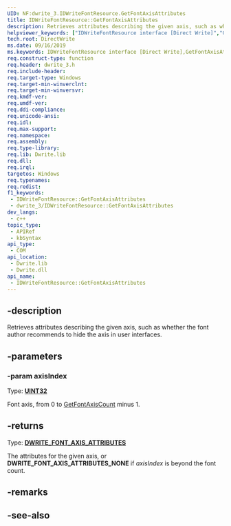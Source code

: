 ```yaml
---
UID: NF:dwrite_3.IDWriteFontResource.GetFontAxisAttributes
title: IDWriteFontResource::GetFontAxisAttributes
description: Retrieves attributes describing the given axis, such as whether the font author recommends to hide the axis in user interfaces.
helpviewer_keywords: ["IDWriteFontResource interface [Direct Write]","GetFontAxisAttributes method","IDWriteFontResource.GetFontAxisAttributes","IDWriteFontResource::GetFontAxisAttributes","GetFontAxisAttributes","GetFontAxisAttributes method [Direct Write]","GetFontAxisAttributes method [Direct Write]","IDWriteFontResource interface","directwrite.idwritefontresource_getfontaxisattributes","dwrite_3/IDWriteFontResource::GetFontAxisAttributes"]
tech.root: DirectWrite
ms.date: 09/16/2019
ms.keywords: IDWriteFontResource interface [Direct Write],GetFontAxisAttributes method, IDWriteFontResource.GetFontAxisAttributes, IDWriteFontResource::GetFontAxisAttributes, GetFontAxisAttributes, GetFontAxisAttributes method [Direct Write], GetFontAxisAttributes method [Direct Write],IDWriteFontResource interface, directwrite.idwritefontresource_getfontaxisattributes, dwrite_3/IDWriteFontResource::GetFontAxisAttributes
req.construct-type: function
req.header: dwrite_3.h
req.include-header: 
req.target-type: Windows
req.target-min-winverclnt: 
req.target-min-winversvr: 
req.kmdf-ver: 
req.umdf-ver: 
req.ddi-compliance: 
req.unicode-ansi: 
req.idl: 
req.max-support: 
req.namespace: 
req.assembly: 
req.type-library: 
req.lib: Dwrite.lib
req.dll: 
req.irql: 
targetos: Windows
req.typenames: 
req.redist: 
f1_keywords:
 - IDWriteFontResource::GetFontAxisAttributes
 - dwrite_3/IDWriteFontResource::GetFontAxisAttributes
dev_langs:
 - c++
topic_type:
 - APIRef
 - kbSyntax
api_type:
 - COM
api_location:
 - Dwrite.lib
 - Dwrite.dll
api_name:
 - IDWriteFontResource::GetFontAxisAttributes
---
```


## -description

Retrieves attributes describing the given axis, such as whether the font author recommends to hide the axis in user interfaces.

## -parameters

### -param axisIndex

Type: **[UINT32](/windows/win32/winprog/windows-data-types)**

Font axis, from 0 to [GetFontAxisCount](/windows/win32/api/dwrite_3/nf-dwrite_3-idwritefontresource-getfontaxiscount) minus 1.

## -returns

Type: **[DWRITE_FONT_AXIS_ATTRIBUTES](./ne-dwrite_3-dwrite_font_axis_attributes.md)**

The attributes for the given axis, or **DWRITE_FONT_AXIS_ATTRIBUTES_NONE** if *axisIndex* is beyond the font count.

## -remarks

## -see-also
